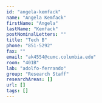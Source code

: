 ```yaml
---
id: "angela-kemfack"
name: "Angela Kemfack"
firstName: "Angela"
lastName: "Kemfack"
postNominalLetters: ""
title: "Tech B"
phone: "851-5292"
fax: ""
email: "ak4554@cumc.columbia.edu"
room: "401B"
lab: "adolfo-ferrando"
group: "Research Staff"
researchAreas: []
url: []
tags: []
---
```

